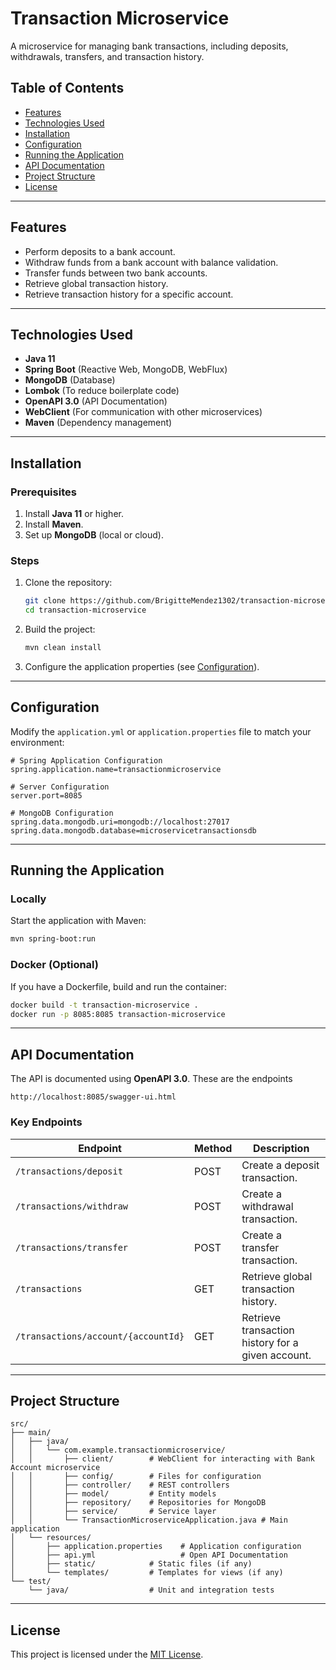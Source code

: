 
# Transaction Microservice

A microservice for managing bank transactions, including deposits, withdrawals, transfers, and transaction history.

## Table of Contents
- [Features](#features)
- [Technologies Used](#technologies-used)
- [Installation](#installation)
- [Configuration](#configuration)
- [Running the Application](#running-the-application)
- [API Documentation](#api-documentation)
- [Project Structure](#project-structure)
- [License](#license)

---

## Features
- Perform deposits to a bank account.
- Withdraw funds from a bank account with balance validation.
- Transfer funds between two bank accounts.
- Retrieve global transaction history.
- Retrieve transaction history for a specific account.

---

## Technologies Used
- **Java 11**
- **Spring Boot** (Reactive Web, MongoDB, WebFlux)
- **MongoDB** (Database)
- **Lombok** (To reduce boilerplate code)
- **OpenAPI 3.0** (API Documentation)
- **WebClient** (For communication with other microservices)
- **Maven** (Dependency management)

---

## Installation

### Prerequisites
1. Install **Java 11** or higher.
2. Install **Maven**.
3. Set up **MongoDB** (local or cloud).

### Steps
1. Clone the repository:
   ```bash
   git clone https://github.com/BrigitteMendez1302/transaction-microservice.git
   cd transaction-microservice
   ```

2. Build the project:
   ```bash
   mvn clean install
   ```

3. Configure the application properties (see [Configuration](#configuration)).

---

## Configuration

Modify the `application.yml` or `application.properties` file to match your environment:

```properties
# Spring Application Configuration
spring.application.name=transactionmicroservice

# Server Configuration
server.port=8085

# MongoDB Configuration
spring.data.mongodb.uri=mongodb://localhost:27017
spring.data.mongodb.database=microservicetransactionsdb
```

---

## Running the Application

### Locally
Start the application with Maven:
```bash
mvn spring-boot:run
```

### Docker (Optional)
If you have a Dockerfile, build and run the container:
```bash
docker build -t transaction-microservice .
docker run -p 8085:8085 transaction-microservice
```

---

## API Documentation

The API is documented using **OpenAPI 3.0**. These are the endpoints
```
http://localhost:8085/swagger-ui.html
```

### Key Endpoints
| Endpoint                            | Method | Description                                    |
|-------------------------------------|--------|------------------------------------------------|
| `/transactions/deposit`             | POST   | Create a deposit transaction.                 |
| `/transactions/withdraw`            | POST   | Create a withdrawal transaction.              |
| `/transactions/transfer`            | POST   | Create a transfer transaction.                |
| `/transactions`                     | GET    | Retrieve global transaction history.          |
| `/transactions/account/{accountId}` | GET    | Retrieve transaction history for a given account.|

---

## Project Structure
```plaintext
src/
├── main/
│   ├── java/
│   │   └── com.example.transactionmicroservice/
│   │       ├── client/        # WebClient for interacting with Bank Account microservice
│   │       ├── config/        # Files for configuration
│   │       ├── controller/    # REST controllers
│   │       ├── model/         # Entity models
│   │       ├── repository/    # Repositories for MongoDB
│   │       ├── service/       # Service layer
│   │       └── TransactionMicroserviceApplication.java # Main application
│   └── resources/
│       ├── application.properties    # Application configuration
│       ├── api.yml                   # Open API Documentation
│       ├── static/            # Static files (if any)
│       └── templates/         # Templates for views (if any)
└── test/
    └── java/                  # Unit and integration tests
```

---

## License
This project is licensed under the [MIT License](LICENSE).
